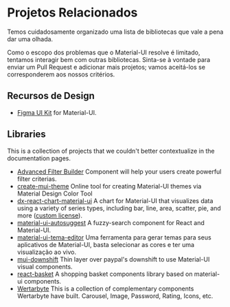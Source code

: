 # Projetos Relacionados

<p class="description">Temos cuidadosamente organizado uma lista de bibliotecas que vale a pena dar uma olhada.</p>

Como o escopo dos problemas que o Material-UI resolve é limitado, tentamos interagir bem com outras bibliotecas. Sinta-se à vontade para enviar um Pull Request e adicionar mais projetos; vamos aceitá-los se corresponderem aos nossos critérios.

## Recursos de Design

- [Figma UI Kit](https://material.5ly.co/) for Material-UI.

## Libraries

This is a collection of projects that we couldn't better contextualize in the documentation pages.

- [Advanced Filter Builder](https://github.com/logipro/logi-filter-builder) Component will help your users create powerful filter criterias.
- [create-mui-theme](https://react-theming.github.io/create-mui-theme/) Online tool for creating Material-UI themes via Material Design Color Tool
- [dx-react-chart-material-ui](https://devexpress.github.io/devextreme-reactive/react/chart/) A chart for Material-UI that visualizes data using a variety of series types, including bar, line, area, scatter, pie, and more ([custom license](https://js.devexpress.com/licensing/)).
- [material-ui-autosuggest](https://github.com/plan-three/material-ui-autosuggest) A fuzzy-search component for React and Material-UI.
- [material-ui-tema-editor](https://in-your-saas.github.io/material-ui-theme-editor/) Uma ferramenta para gerar temas para seus aplicativos de Material-UI, basta selecionar as cores e ter uma visualização ao vivo.
- [mui-downshift](https://github.com/techniq/mui-downshift) Thin layer over paypal's downshift to use Material-UI visual components.
- [react-basket](https://github.com/mbrn/react-basket) A shopping basket components library based on material-ui components.
- [Wertarbyte](https://mui.wertarbyte.com/) This is a collection of complementary components Wertarbyte have built. Carousel, Image, Password, Rating, Icons, etc.